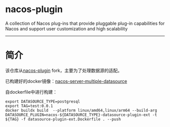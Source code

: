 # nacos-plugin
A collection of Nacos plug-ins that provide pluggable plug-in capabilities for Nacos and support user customization and high scalability

---
# 简介
该仓库从[nacos-plugin](https://github.com/nacos-group/nacos-plugin) fork，主要为了处理数据源的适配。

已构建好的docker镜像：[nacos-server-multiple-datasource](https://hub.docker.com/r/fuhouyu/nacos-server-multiple-datasource)

自dockerfile中进行构建：

```shell
export DATASOURCE_TYPE=postgresql
export TAG=test:0.0.1
docker buildx build  --platform linux/amd64,linux/arm64 --build-arg DATASOURCE_PLUGIN=nacos-${DATASOURCE_TYPE}-datasource-plugin-ext -t ${TAG} -f datasource-plugin-ext.Dockerfile . --push
```




